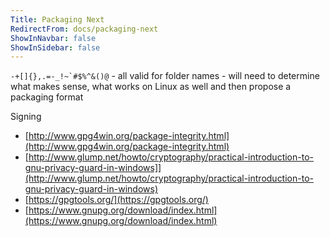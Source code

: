 ```yaml
---
Title: Packaging Next
RedirectFrom: docs/packaging-next
ShowInNavbar: false
ShowInSidebar: false
---
```


``-+[]{},.=-_!~`#$%^&()@`` - all valid for folder names - will need to determine what makes sense, what works on Linux as well and then propose a packaging format

Signing

- [http://www.gpg4win.org/package-integrity.html](http://www.gpg4win.org/package-integrity.html)
- [http://www.glump.net/howto/cryptography/practical-introduction-to-gnu-privacy-guard-in-windows]](http://www.glump.net/howto/cryptography/practical-introduction-to-gnu-privacy-guard-in-windows)
- [https://gpgtools.org/](https://gpgtools.org/)
- [https://www.gnupg.org/download/index.html](https://www.gnupg.org/download/index.html)